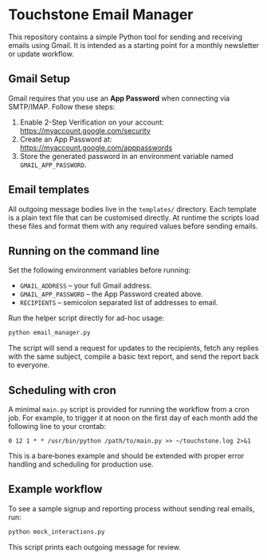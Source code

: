 # Touchstone Email Manager

This repository contains a simple Python tool for sending and receiving
emails using Gmail. It is intended as a starting point for a monthly
newsletter or update workflow.

## Gmail Setup

Gmail requires that you use an **App Password** when connecting via
SMTP/IMAP. Follow these steps:

1. Enable 2-Step Verification on your account:
   <https://myaccount.google.com/security>
2. Create an App Password at:
   <https://myaccount.google.com/apppasswords>
3. Store the generated password in an environment variable named
   `GMAIL_APP_PASSWORD`.

## Email templates

All outgoing message bodies live in the `templates/` directory. Each
template is a plain text file that can be customised directly. At
runtime the scripts load these files and format them with any required
values before sending emails.

## Running on the command line

Set the following environment variables before running:

- `GMAIL_ADDRESS` – your full Gmail address.
- `GMAIL_APP_PASSWORD` – the App Password created above.
- `RECIPIENTS` – semicolon separated list of addresses to email.

Run the helper script directly for ad-hoc usage:

```bash
python email_manager.py
```

The script will send a request for updates to the recipients, fetch any
replies with the same subject, compile a basic text report, and send the
report back to everyone.

## Scheduling with cron

A minimal `main.py` script is provided for running the workflow
from a cron job. For example, to trigger it at noon on the first day
of each month add the following line to your crontab:

```
0 12 1 * * /usr/bin/python /path/to/main.py >> ~/touchstone.log 2>&1
```

This is a bare‑bones example and should be extended with proper error
handling and scheduling for production use.

## Example workflow

To see a sample signup and reporting process without sending real emails, run:
```bash
python mock_interactions.py
```
This script prints each outgoing message for review.

